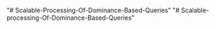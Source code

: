 "# Scalable-Processing-Of-Dominance-Based-Queries" 
"# Scalable-processing-Of-Dominance-Based-Queries" 
